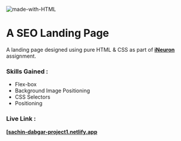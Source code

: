 ![made-with-HTML](https://img.shields.io/badge/Made%20with-HTML%20&%20CSS-blue?style=for-the-badge)

# A SEO Landing Page

A landing page designed using pure HTML & CSS as part of **[iNeuron](https://ineuron.ai/ "iNeuron")** assignment.

### Skills Gained :

-   Flex-box
-   Background Image Positioning
-   CSS Selectors
-   Positioning

### Live Link :

**[[sachin-dabgar-project1.netlify.app](sachin-dabgar-project1.netlify.app)**
